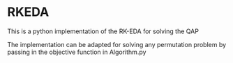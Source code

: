 # RKEDA
This is a python implementation of the RK-EDA for solving the QAP

The implementation can be adapted for solving any permutation problem by passing in the objective function in Algorithm.py
